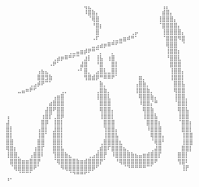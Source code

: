 ⠀⠀⠀⠀⠀⠀⠀⠀⠀⠀⠀⠀⠀⠀⠀⠀⠀⠀⠀⠀⢤⣄⠀⠀⠀⠀⠀⠀⠀⠀⠀⠀⠀⠀⠀⠀⠀⠀⠀⠀⢠⡄⠀⠀⠀⠀⠀⠀⠀
⠀⠀⠀⠀⠀⠀⠀⠀⠀⠀⠀⠀⠀⠀⠀⠀⠀⠀⠀⠀⠸⣿⣷⡄⠀⠀⠀⠀⠀⠀⠀⠀⠀⠀⠀⠀⠀⠀⠀⠀⣾⣿⡄⠀⠀⠀⠀⠀⠀
⠀⠀⠀⠀⠀⠀⠀⠀⠀⠀⠀⠀⠀⠀⠀⠀⠀⠀⠀⠀⠀⠈⢿⣿⠀⠀⠀⠀⠀⠀⠀⠀⠀⠀⠀⠀⠀⠀⠀⢸⣿⣿⣿⡄⠀⠀⠀⠀⠀
⠀⠀⠀⠀⠀⠀⠀⠀⠀⠀⠀⠀⠀⠀⠀⠀⠀⠀⠀⠀⠀⠀⠘⣿⡆⠀⠀⠀⠀⠀⠀⠀⠀⠀⠀⠀⠀⠀⠀⠈⣿⣿⣿⣿⡄⠀⠀⠀⠀
⠀⠀⠀⠀⠀⠀⠀⠀⠀⠀⠀⠀⠀⠀⠀⠀⠀⠀⠀⠀⠀⠀⠀⣿⠀⠀⠀⠀⠀⠀⠀⠀⢀⡤⠀⠀⠀⠀⠀⠀⢸⣿⣿⣿⣿⡄⠀⠀⠀
⠀⠀⠀⠀⠀⠀⠀⠀⠀⠀⠀⠀⠀⠀⠀⠀⠀⠀⠀⠀⠀⠀⠠⠏⠀⠀⠀⢀⣀⣤⣶⠾⠛⠁⠀⠀⠀⠀⠀⠀⠈⣿⣿⣿⠻⣿⠀⠀⠀
⠀⠀⠀⠀⠀⠀⠀⠀⠀⠀⠀⠀⠀⠀⠀⠀⠀⠀⠀⠀⠀⠀⣀⣠⣴⡶⠿⠛⠋⠉⠀⠀⠀⠀⠀⠀⠀⠀⠀⠀⠀⢿⣿⣿⠀⠈⠀⠀⠀
⠀⠀⠀⠀⠀⠀⠀⠀⠀⠀⠀⠀⠀⠀⠀⠀⢀⣀⣤⣶⡾⠟⠛⠉⡀⠀⠀⡀⠀⠀⠀⠀⠀⠀⠀⠀⠀⠀⠀⠀⠀⢸⣿⣿⡆⠀⠀⠀⠀
⠀⠀⠀⠀⠀⠀⠀⠀⠀⠀⠀⠀⢀⣴⡶⠿⠛⠋⠉⠀⣰⡇⠀⢸⣧⠀⢰⣿⠀⠀⠀⠀⠀⠀⠀⠀⠀⠀⠀⠀⠀⠘⣿⣿⣇⠀⠀⠀⠀
⠀⠀⠀⠀⠀⠀⠀⠀⠀⠀⠀⠠⠟⠁⠀⠀⠀⠀⠀⣼⣿⠀⠀⠘⣿⠀⠀⣿⡇⠀⠀⠀⠀⠀⠀⠀⠀⠀⠀⠀⠀⠀⣿⣿⣿⠀⠀⠀⠀
⠀⠀⠀⠀⠀⠀⠀⠀⢠⣦⣄⠀⠀⠀⠀⠀⠀⠀⠐⠃⣿⡀⠀⣠⣿⣇⣀⣿⡇⠀⠀⠀⠀⠀⠀⠀⠀⠀⠀⠀⠀⠀⢸⣿⣿⡄⠀⠀⠀
⠀⠀⠀⠀⠀⠀⠀⠀⣿⣿⣻⣷⠀⠀⠀⠀⠀⠀⠀⠀⢻⣿⣾⡿⠛⠿⠿⠟⠁⠀⠀⠀⠀⠀⣶⡀⠀⠀⠀⠀⠀⠀⢸⣿⣿⡇⠀⠀⠀
⠀⠀⠀⠀⠀⠀⢀⣠⡾⠟⠉⠁⠀⠀⠀⠀⠀⠀⠀⠀⠀⠀⠀⠀⣷⡀⠀⠀⠀⠀⠀⠀⠀⢠⣿⣷⡀⠀⠀⠀⠀⠀⠀⣿⣿⣧⠀⠀⠀
⠀⠀⠀⣀⣤⠶⠟⠋⠀⠀⠀⠀⠀⠀⢀⡀⠀⠀⠀⠀⠀⠀⠀⢀⣿⣷⡀⠀⠀⠀⠀⠀⠀⢸⣿⣿⣷⡀⠀⠀⠀⠀⠀⢿⣿⣿⠀⠀⠀
⠀⠀⠀⠀⠀⠀⠀⠀⠀⠀⠀⠀⢠⣶⣿⠀⠀⠀⠀⠀⠀⠀⠀⢸⣿⣿⣇⠀⠀⠀⠀⠀⠀⠀⢿⣿⣿⣷⡄⠀⠀⠀⠀⢸⣿⣿⡀⠀⠀
⠀⠀⠀⠀⠀⠀⠀⠀⠀⠀⠀⣴⣿⣿⣿⠀⠀⠀⠀⠀⠀⠀⠀⠀⣿⣿⣿⠀⠀⠀⠀⠀⠀⠀⠸⣿⣿⡌⠛⠀⠀⠀⠀⠈⣿⣿⡇⠀⠀
⠀⠀⠀⠀⠀⠀⠀⠀⠀⠀⣼⣿⠟⣿⣿⠀⠀⠀⠀⠀⠀⠀⠀⠀⢿⣿⣿⡄⠀⠀⠀⠀⠀⠀⠀⢿⣿⣷⠀⠀⠀⠀⠀⠀⢿⣿⣧⠀⠀
⢠⠀⠀⠀⠀⠀⠀⠀⠀⢰⣿⡏⢀⣿⡿⠀⠀⠀⠀⠀⠀⠀⠀⠀⢸⣿⣿⡇⠀⠀⠀⠀⠀⠀⠀⢸⣿⣿⣧⠀⠀⠀⠀⠀⢸⣿⣿⠀⠀
⣼⠀⠀⠀⠀⠀⠀⠀⠀⣿⡿⠀⢸⣿⡇⠀⠀⠀⠀⠀⠀⠀⠀⠀⠀⣿⣿⣿⠀⠀⠀⠀⠀⠀⠀⠀⣿⣿⣿⡆⠀⠀⠀⠀⠈⣿⣿⡆⠀
⣿⡇⠀⠀⠀⠀⠀⠀⢠⣿⡇⠀⣸⣿⡇⠀⠀⠀⠀⠀⠀⠀⠀⠀⠀⢹⣿⣿⡄⠀⠀⠀⠀⠀⠀⠀⠸⣿⣿⣿⠀⠀⠀⠀⠀⣿⣿⡇⠀
⣿⡇⠀⠀⠀⠀⠀⠀⢸⣿⠁⠀⣿⣿⡇⠀⠀⠀⠀⠀⠀⠀⠀⠀⠀⢸⣿⣿⣧⠀⠀⠀⠀⠀⠀⠀⠀⢿⣿⣿⡄⠀⠀⠀⠀⢸⣿⣿⠀
⣿⣿⠀⠀⠀⠀⠀⠀⣿⣿⠀⠀⣿⣿⡇⠀⠀⠀⠀⠀⠀⠀⠀⠀⢀⣿⣿⣿⣿⣆⠀⠀⠀⠀⠀⠀⠀⠈⢿⣿⠃⠀⠀⠀⠀⢸⣿⣿⠀
⢿⣿⡆⠀⠀⠀⠀⢰⣿⡏⠀⠀⣿⣿⣧⠀⠀⠀⠀⠀⠀⠀⠀⢀⣾⣿⠏⣿⣿⣿⣦⡀⠀⠀⠀⠀⠀⢀⣼⣿⠀⠀⠀⠀⠀⣿⣿⡇
⢸⣿⣿⡀⠀⠀⢠⣿⣿⠇⠀⠀⢹⣿⣿⣷⣄⠀⠀⠀⠀⢀⣠⣾⣿⡟⠀⠸⣿⣿⣿⣿⣷⣦⣤⣶⣾⣿⣿⡏⠀⠀⠀⠀⣿⣿⡇
⠀⣿⣿⣿⣶⣶⣿⣿⡟⠀⠀⠀⠈⢿⣿⣿⣿⣿⣷⣶⣾⣿⣿⣿⡟⠁⠀⠀⠘⢿⣿⣿⣿⣿⣿⣿⣿⣿⠟⠀⠀⠀⠀⠀⢻⣿⠇
⠀⠈⢿⣿⣿⣿⣿⠟⠁⠀⠀⠀⠀⠀⠻⢿⣿⣿⣿⣿⣿⣿⡿⠋⠀⠀⠀⠀⠀⠀⠈⠙⠛⠛⠛⠛⠉⠁⠀⠀⠀⠀⠀⠀⠀⢸⡟⠀
⠀⠀⠀⠈⠉⠉⠁⠀⠀⠀⠀⠀⠀⠀⠀⠀⠈⠙⠛⠛⠋⠁⠀⠀⠀⠀⠀⠀⠀⠀⠀⠀⠀⠀⠀⠀⠀⠀⠀⠀⠀⠀⠀⠀⠀⠀ ⠘⠁⠀
